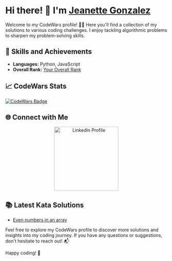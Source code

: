 # Hi there! 👋 I'm [Jeanette Gonzalez](https://www.codewars.com/users/Your_Username)

Welcome to my CodeWars profile! 👨‍💻 Here you'll find a collection of my solutions to various coding challenges. I enjoy tackling algorithmic problems to sharpen my problem-solving skills.

## 🚀 Skills and Achievements

- **Languages:** Python, JavaScript
- **Overall Rank:** [Your Overall Rank](https://www.codewars.com/users/_Jen_)

## 📈 CodeWars Stats

[![CodeWars Badge](https://www.codewars.com/users/_Jen_/badges/large)](https://www.codewars.com/users/_Jen_)

## 🌐 Connect with Me

<div align="center">
  <a href="https://www.linkedin.com/in/jeanetteglz/">
    <img src="https://content.linkedin.com/content/dam/me/business/en-us/amp/brand-site/v2/bg/LI-Logo.svg.original.svg" alt="LinkedIn Profile" width="200" height="auto">
  </a>
</div>

## 📚 Latest Kata Solutions

- [Even numbers in an array](/Kata7/EvenNumbers.js)


Feel free to explore my CodeWars profile to discover more solutions and insights into my coding journey. If you have any questions or suggestions, don't hesitate to reach out! 📬

Happy coding! 🚀
